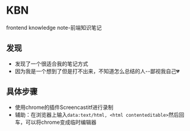 # KBN

frontend knowledge note-前端知识笔记


## 发现

- 发现了一个很适合我的笔记方式
- 因为我是一个想到了但是打不出来，不知道怎么总结的人--鄙视我自己💔


## 具体步骤

- 使用chrome的插件Screencastitf进行录制
- 辅助：在浏览器上输入`data:text/html, <html contenteditable>`然后回车，可以将chrome变成临时编辑器



